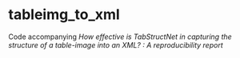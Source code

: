# tableimg_to_xml

Code accompanying _How effective is TabStructNet in capturing the structure of a table-image into an XML? : A reproducibility report_
